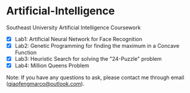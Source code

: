 # Artificial-Intelligence
Southeast University Artificial Intelligence Coursework

- [X] Lab1: Artificial Neural Network for Face Recognition 
- [X] Lab2: Genetic Programming for finding the maximum in a Concave Function
- [X] Lab3: Heuristic Search for solving the "24-Puzzle" problem
- [X] Lab4: Million Queens Problem

Note: If you have any questions to ask, please contact me through email (qiaofengmarco@outlook.com).
